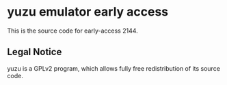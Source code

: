 yuzu emulator early access
=============

This is the source code for early-access 2144.

## Legal Notice

yuzu is a GPLv2 program, which allows fully free redistribution of its source code.